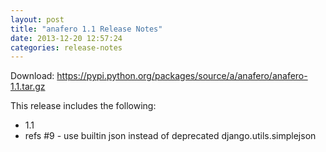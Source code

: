 ```yaml
---
layout: post
title: "anafero 1.1 Release Notes"
date: 2013-12-20 12:57:24
categories: release-notes
---
```


Download: <https://pypi.python.org/packages/source/a/anafero/anafero-1.1.tar.gz>

This release includes the following:

* 1.1
* refs #9 - use builtin json instead of deprecated django.utils.simplejson
